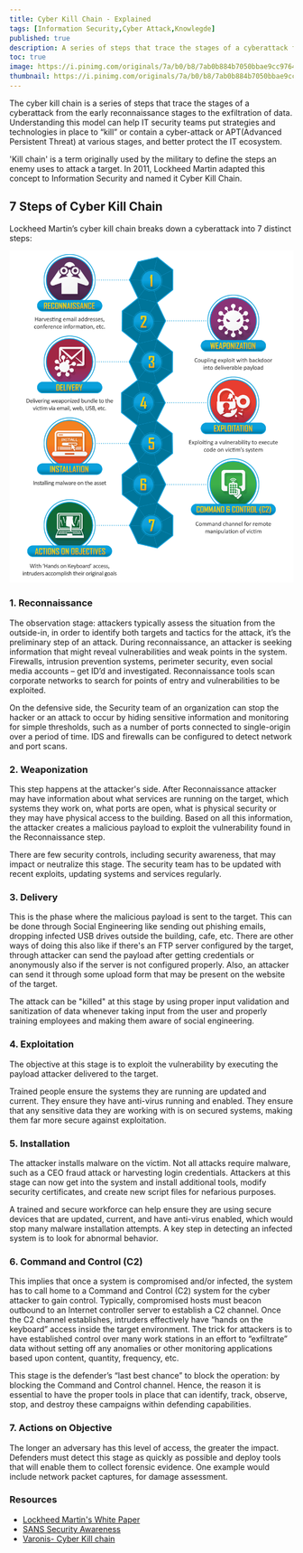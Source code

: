 ```yaml
---
title: Cyber Kill Chain - Explained
tags: [Information Security,Cyber Attack,Knowlegde]
published: true
description: A series of steps that trace the stages of a cyberattack from the early reconnaissance stages to the exfiltration of data.
toc: true
image: https://i.pinimg.com/originals/7a/b0/b8/7ab0b884b7050bbae9cc976409cd5567.png
thumbnail: https://i.pinimg.com/originals/7a/b0/b8/7ab0b884b7050bbae9cc976409cd5567.png
---
```


The cyber kill chain is a series of steps that trace the stages of a cyberattack from the early reconnaissance stages to the exfiltration of data. Understanding this model can help IT security teams put strategies and technologies in place to “kill” or contain a cyber-attack or APT(Advanced Persistent Threat) at various stages, and better protect the IT ecosystem.

'Kill chain' is a term originally used by the military to define the steps an enemy uses to attack a target. In 2011, Lockheed Martin adapted this concept to Information Security and named it Cyber Kill Chain.

## 7 Steps of Cyber Kill Chain
Lockheed Martin’s cyber kill chain breaks down a cyberattack into 7 distinct steps: 

<img src = "../assets/images/cyber_kill_chain.png">

### 1. Reconnaissance
The observation stage: attackers typically assess the situation from the outside-in, in order to identify both targets and tactics for the attack, it’s the preliminary step of an attack. During reconnaissance, an attacker is seeking information that might reveal vulnerabilities and weak points in the system. Firewalls, intrusion prevention systems, perimeter security, even social media accounts – get ID’d and investigated. Reconnaissance tools scan corporate networks to search for points of entry and vulnerabilities to be exploited.

On the defensive side, the Security team of an organization can stop the hacker or an attack to occur by hiding sensitive information and monitoring for simple thresholds, such as a number of ports connected to single-origin over a period of time. IDS and firewalls can be configured to detect network and port scans.

### 2. Weaponization
This step happens at the attacker's side. After Reconnaissance attacker may have information about what services are running on the target, which systems they work on, what ports are open, what is physical security or they may have physical access to the building.
Based on all this information, the attacker creates a malicious payload to exploit the vulnerability found in the Reconnaissance step.

There are few security controls, including security awareness, that may impact or neutralize this stage. The security team has to be updated with recent exploits, updating systems and services regularly.

### 3. Delivery
This is the phase where the malicious payload is sent to the target. This can be done through Social Engineering like sending out phishing emails, dropping infected USB drives outside the building, cafe, etc. There are other ways of doing this also like if there's an FTP server configured by the target, through attacker can send the payload after getting credentials or anonymously also if the server is not configured properly. Also, an attacker can send it through some upload form that may be present on the website of the target.

The attack can be "killed" at this stage by using proper input validation and sanitization of data whenever taking input from the user and properly training employees and making them aware of social engineering.   

### 4. Exploitation
The objective at this stage is to exploit the vulnerability by executing the payload attacker delivered to the target. 

Trained people ensure the systems they are running are updated and current. They ensure they have anti-virus running and enabled. They ensure that any sensitive data they are working with is on secured systems, making them far more secure against exploitation. 

### 5. Installation
The attacker installs malware on the victim. Not all attacks require malware, such as a CEO fraud attack or harvesting login credentials. Attackers at this stage can now get into the system and install additional tools, modify security certificates, and create new script files for nefarious purposes.

A trained and secure workforce can help ensure they are using secure devices that are updated, current, and have anti-virus enabled, which would stop many malware installation attempts. A key step in detecting an infected system is to look for abnormal behavior.

### 6. Command and Control (C2)
This implies that once a system is compromised and/or infected, the system has to call home to a Command and Control (C2) system for the cyber attacker to gain control. Typically, compromised hosts must beacon outbound to an Internet controller server to establish a C2 channel. Once the C2 channel establishes, intruders effectively have “hands on the keyboard” access inside the target environment. The trick for attackers is to have established control over many work stations in an effort to “exfiltrate” data without setting off any anomalies or other monitoring applications based upon content, quantity, frequency, etc.

This stage is the defender’s “last best chance” to block the operation: by blocking the Command and Control channel. Hence, the reason it is essential to have the proper tools in place that can identify, track, observe, stop, and destroy these campaigns within defending capabilities.

### 7. Actions on Objective
The longer an adversary has this level of access, the greater the impact.  Defenders must detect this stage as quickly as possible and deploy tools that will enable them to collect forensic evidence. One example would include network packet captures, for damage assessment.


### Resources
- [Lockheed Martin's White Paper](https://www.lockheedmartin.com/content/dam/lockheed-martin/rms/documents/cyber/LM-White-Paper-Intel-Driven-Defense.pdf)
- [SANS Security Awareness](https://www.sans.org/security-awareness-training/blog/applying-security-awareness-cyber-kill-chain)
- [Varonis- Cyber Kill chain](https://www.varonis.com/blog/cyber-kill-chain/)